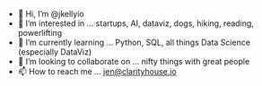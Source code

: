 - 👋 Hi, I’m @jkellyio
- 👀 I’m interested in ... startups, AI, dataviz, dogs, hiking, reading, powerlifting
- 🌱 I’m currently learning ... Python, SQL, all things Data Science (especially DataViz)
- 💞️ I’m looking to collaborate on ... nifty things with great people
- 📫 How to reach me ... jen@clarityhouse.io

<!---
jkellyio/jkellyio is a ✨ special ✨ repository because its `README.md` (this file) appears on your GitHub profile.
You can click the Preview link to take a look at your changes.
--->
